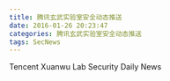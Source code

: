 ```yaml
---
title: 腾讯玄武实验室安全动态推送
date: 2016-01-26 20:23:47
categories: 腾讯玄武实验室安全动态推送
tags: SecNews
---
```


Tencent Xuanwu Lab Security Daily News  
